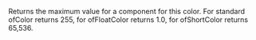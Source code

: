 Returns the maximum value for a component for this color. For standard ofColor returns 255, for ofFloatColor returns 1.0, for ofShortColor returns 65,536.
